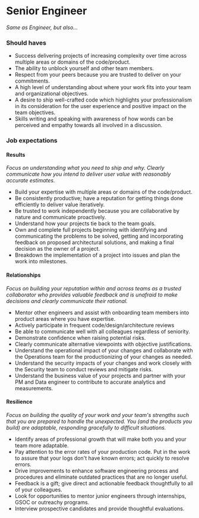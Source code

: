 Senior Engineer
===============

*Same as Engineer, but also...*

### Should haves

* Success delivering projects of increasing complexity over time across multiple areas or domains of the code/product.
* The ability to unblock yourself and other team members.
* Respect from your peers because you are trusted to deliver on your commitments.
* A high level of understanding about where your work fits into your team and organizational objectives.
* A desire to ship well-crafted code which highlights your professionalism in its consideration for the user experience and positive impact on the team objectives.
* Skills writing and speaking with awareness of how words can be perceived and empathy towards all involved in a discussion.

### Job expectations
#### Results
*Focus on understanding what you need to ship and why. Clearly communicate how you intend to deliver user value with reasonably accurate estimates.*
* Build your expertise with multiple areas or domains of the code/product.
* Be consistently productive; have a reputation for getting things done efficiently to deliver value iteratively.
* Be trusted to work independently because you are collaborative by nature and communicate proactively.
* Understand how your projects tie back to the team goals.
* Own and complete full projects beginning with identifying and communicating the problems to be solved, getting and incorporating feedback on proposed architectural solutions, and making a final decision as the owner of a project.
* Breakdown the implementation of a project into issues and plan the work into milestones.

#### Relationships
*Focus on building your reputation within and across teams as a trusted collaborator who provides valuable feedback and is unafraid to make decisions and clearly communicate their rational.*

* Mentor other engineers and assist with onboarding team members into product areas where you have expertise.
* Actively participate in frequent code/design/architecture reviews
* Be able to communicate well with all colleagues regardless of seniority.
* Demonstrate confidence when raising potential risks.
* Clearly communicate alternative viewpoints with objective justifications.
* Understand the operational impact of your changes and collaborate with the Operations team for the productionizing of your changes as needed.
* Understand the security impacts of your changes and work closely with the Security team to conduct reviews and mitigate risks.
* Understand the business value of your projects and partner with your PM and Data engineer to contribute to accurate analytics and measurements.


#### Resilience
*Focus on building the quality of your work and your team's strengths such that you are prepared to handle the unexpected. You (and the products you build) are adaptable, responding gracefully to difficult situations.*

* Identify areas of professional growth that will make both you and your team more adaptable.
* Pay attention to the error rates of your production code. Put in the work to assure that your logs don't have known errors; act quickly to resolve errors.
* Drive improvements to enhance software engineering process and procedures and eliminate outdated practices that are no longer useful.
* Feedback is a gift; give direct and actionable feedback thoughtfully to all of your colleagues.
* Look for opportunities to mentor junior engineers through internships, GSOC or outreachy programs.
* Interview prospective candidates and provide thoughtful evaluations.
